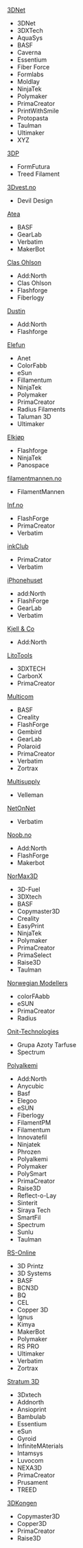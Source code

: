 [3DNet](https://3dnet.no/)
 
 - 3DNet
 - 3DXTech
 - AquaSys
 - BASF
 - Caverna
 - Essentium
 - Fiber Force
 - Formlabs
 - Moldlay
 - NinjaTek
 - Polymaker
 - PrimaCreator
 - PrintWithSmile
 - Protopasta
 - Taulman
 - Ultimaker
 - XYZ

[3DP](https://www.3dp.no/)
 - FormFutura
 - Treed Filament

[3Dvest.no](http://3dvest.no/)
 - Devil Design
 
[Atea](https://www.atea.no/)
 - BASF
 - GearLab
 - Verbatim
 - MakerBot
 
[Clas Ohlson](https://www.clasohlson.com/no/)
 - Add:North
 - Clas Ohlson
 - Flashforge
 - Fiberlogy
 
[Dustin](https://www.dustinhome.no/)
 - Add:North
 - Flashforge


[Elefun](https://www.elefun.no/)
 - Anet
 - ColorFabb
 - eSun
 - Fillamentum
 - NinjaTek
 - Polymaker
 - PrimaCreator 
 - Radius Filaments
 - Taluman 3D
 - Ultimaker

[Elkjøp](https://www.elkjop.no/)
 - Flashforge
 - NinjaTek
 - Panospace

[filamentmannen.no](filamentmannen.no)
 - FilamentMannen

[Inf.no](https://infshop.no/)
 - FlashForge
 - PrimaCreator
 - Verbatim

[inkClub](https://www.inkclub.com/)
  - PrimaCrator
  - Verbatim

[iPhonehuset](https://www.iphonehuset.no/)
 - add:North 
 - FlashForge
 - GearLab
 - Verbatim

[Kjell & Co](https://www.kjell.com/no)
 - Add:North

[LitoTools](https://litotools.no/)
 - 3DXTECH
 - CarbonX
 - PrimaCreator

[Multicom](https://multicom.no)
 - BASF 
 - Creality
 - FlashForge
 - Gembird
 - GearLab 
 - Polaroid
 - PrimaCreator 
 - Verbatim
 - Zortrax

[Multisupply](https://www.multisupply.no/)
 - Velleman

[NetOnNet](https://www.netonnet.no/)
 - Verbatim

[Noob.no](https://noob.no)
 - Add:North
 - FlashForge
 - Makerbot

[NorMax3D](https://nm3d.no)
 - 3D-Fuel
 - 3DXtech 
 - BASF
 - Copymaster3D
 - Creality
 - EasyPrint
 - NinjaTek
 - Polymaker
 - PrimaCreator
 - PrimaSelect
 - Raise3D
 - Taulman

[Norwegian Modellers](https://modellers.no/)
 - colorFAabb
 - eSUN
 - PrimaCreator
 - Radius
 
[Onit-Technologies](https://www.onit-technologies.no/)
 - Grupa Azoty Tarfuse
 - Spectrum

[Polyalkemi](https://polyalkemi.no/)
 - Add:North
 - Anycubic 
 - Basf 
 - Elegoo
 - eSUN
 - Fiberlogy
 - FilamentPM
 - Filamentum
 - Innovatefil
 - Ninjatek
 - Phrozen  
 - Polyalkemi
 - Polymaker
 - PolySmart
 - PrimaCreator
 - Raise3D
 - Reflect-o-Lay
 - Sinterit
 - Siraya Tech 
 - SmartFil
 - Spectrum
 - Sunlu
 - Taulman

[RS-Online](https://no.rs-online.com/)
 - 3D Printz
 - 3D Systems
 - BASF
 - BCN3D
 - BQ
 - CEL
 - Copper 3D
 - Ignus
 - Kimya
 - MakerBot
 - Polymaker
 - RS PRO
 - Ultimaker
 - Verbatim
 - Zortrax
 
[Stratum 3D](https://stratum3d.no/)
- 3Dxtech
- Addnorth
- Ansioprint
- Bambulab
- Essentium
- eSun
- Gyroid
- InfiniteMAterials
- Intamsys
- Luvocom
- NEXA3D
- PrimaCreator
- Prusament
- TREED

[3DKongen](https://www.3dkongen.no/)
 - Copymaster3D
 - Copper3D
 - PrimaCreator
 - Raise3D

